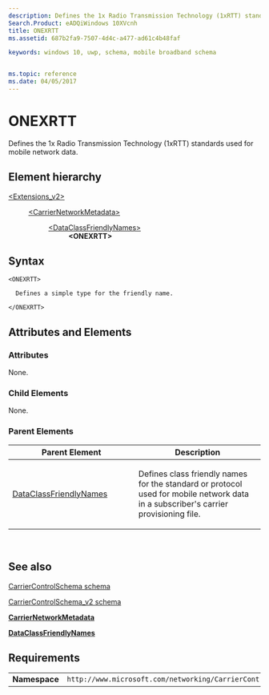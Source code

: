 ```yaml
---
description: Defines the 1x Radio Transmission Technology (1xRTT) standards used for mobile network data.
Search.Product: eADQiWindows 10XVcnh
title: ONEXRTT
ms.assetid: 687b2fa9-7507-4d4c-a477-ad61c4b48faf

keywords: windows 10, uwp, schema, mobile broadband schema


ms.topic: reference
ms.date: 04/05/2017
---
```


# ONEXRTT


Defines the 1x Radio Transmission Technology (1xRTT) standards used for mobile network data.

## Element hierarchy

<dl>
<dt><a href="element-extensions-v2.md">&lt;Extensions_v2&gt;</a></dt>
<dd>
<dl>
<dt><a href="element-carriernetworkmetadata.md">&lt;CarrierNetworkMetadata&gt;</a></dt>
<dd>
<dl>
<dt><a href="element-dataclassfriendlynames.md">&lt;DataClassFriendlyNames&gt;</a></dt>
<dd><b>&lt;ONEXRTT&gt;</b></dd>
</dl>
</dd>
</dl>
</dd>
</dl>

## Syntax

``` syntax
<ONEXRTT>

  Defines a simple type for the friendly name.

</ONEXRTT>
```

## Attributes and Elements


### Attributes

None.

### Child Elements

None.

### Parent Elements

<table>
<colgroup>
<col width="50%" />
<col width="50%" />
</colgroup>
<thead>
<tr class="header">
<th>Parent Element</th>
<th>Description</th>
</tr>
</thead>
<tbody>
<tr class="odd">
<td><a href="element-dataclassfriendlynames.md">DataClassFriendlyNames</a> </td>
<td><p>Defines class friendly names for the standard or protocol used for mobile network data in a subscriber's carrier provisioning file.</p></td>
</tr>
</tbody>
</table>

 

## See also


[CarrierControlSchema schema](../carriercontrolschema/schema-root.md)

[CarrierControlSchema\_v2 schema](schema-root.md)

[**CarrierNetworkMetadata**](element-carriernetworkmetadata.md)

[**DataClassFriendlyNames**](element-dataclassfriendlynames.md)

## Requirements

|          |         |
|----------|--------------|
| **Namespace** | `http://www.microsoft.com/networking/CarrierControl/v2` |

 

 
